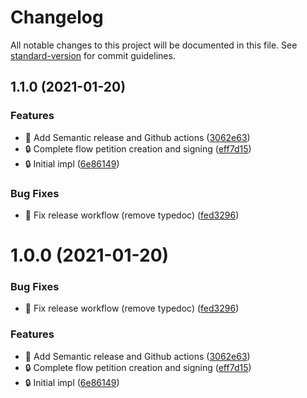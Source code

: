 # Changelog

All notable changes to this project will be documented in this file. See [standard-version](https://github.com/conventional-changelog/standard-version) for commit guidelines.

## 1.1.0 (2021-01-20)


### Features

* 👷  Add Semantic release and Github actions ([3062e63](https://github.com/decidiamo/consiglio-crypto/commit/3062e632450e9decf5643ad84b3824d50fa86bf6))
* 🔒  Complete flow petition creation and signing ([eff7d15](https://github.com/decidiamo/consiglio-crypto/commit/eff7d15e848509588be371ab2e877935e1b350cf))
* 🔒  Initial impl ([6e86149](https://github.com/decidiamo/consiglio-crypto/commit/6e8614916c57c6eee1b670f23956adf218aa861f))


### Bug Fixes

* 👷  Fix release workflow (remove typedoc) ([fed3296](https://github.com/decidiamo/consiglio-crypto/commit/fed3296b759ee4249d6266939d2d43111b6685f7))

# 1.0.0 (2021-01-20)


### Bug Fixes

* 👷  Fix release workflow (remove typedoc) ([fed3296](https://github.com/decidiamo/consiglio-crypto/commit/fed3296b759ee4249d6266939d2d43111b6685f7))


### Features

* 👷  Add Semantic release and Github actions ([3062e63](https://github.com/decidiamo/consiglio-crypto/commit/3062e632450e9decf5643ad84b3824d50fa86bf6))
* 🔒  Complete flow petition creation and signing ([eff7d15](https://github.com/decidiamo/consiglio-crypto/commit/eff7d15e848509588be371ab2e877935e1b350cf))
* 🔒  Initial impl ([6e86149](https://github.com/decidiamo/consiglio-crypto/commit/6e8614916c57c6eee1b670f23956adf218aa861f))
